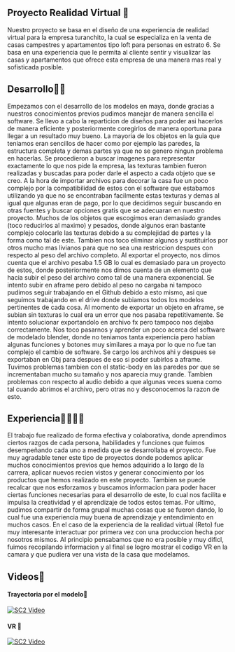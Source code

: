 ## **Proyecto Realidad Virtual** 🤙
 Nuestro proyecto se basa en el diseño de una experiencia de realidad virtual para la empresa turanchito, la cual se especializa en la venta de casas campestres y apartamentos tipo loft para personas en estrato 6. Se basa en una experiencia que le permita al cliente sentir y visualizar las casas y apartamentos que ofrece esta empresa de una manera mas real y sofisticada posible.


## **Desarrollo**👷🏽
Empezamos con el desarrollo de los modelos en maya, donde gracias a nuestros conocimientos previos pudimos manejar de manera sencilla el software. Se llevo a cabo la reparticion de diseños para poder asi hacerlos de manera eficiente y posteriormente coregirlos de manera oportuna para llegar a un resultado muy bueno. La mayoria de los objetos en la guia que teniamos eran sencillos de hacer como por ejemplo las paredes, la estructura completa y demas partes ya que no se genero ningun problema en hacerlas. Se procedieron a buscar imagenes para representar exactamente lo que nos pide la empresa, las texturas tambien fueron realizadas y buscadas para poder darle el aspecto a cada objeto que se creo. A la hora de importar archivos para decorar la casa fue un poco complejo por la compatibilidad de estos con el software que estabamos utilizando ya que no se encontraban facilmente estas texturas y demas al igual que algunas eran de pago, por lo que decidimos seguir buscando en otras fuentes y buscar opciones gratis que se adecuaran en nuestro proyecto. Muchos de los objetos que escogimos eran demasiado grandes (toco reducirlos al maximo) y pesados, donde algunos eran bastante complejo colocarle las texturas debido a su complejidad de partes y la forma como tal de este. Tambien nos toco eliminar algunos y sustituirlos por otros mucho mas livianos para que no sea una restriccion despues con respecto al peso del archivo completo. Al exportar el proyecto, nos dimos cuenta que el archivo pesaba 1.5 GB lo cual es demasiado para un proyecto de estos, donde posteriormente nos dimos cuenta de un elemento que hacia subir el peso del archivo como tal de una manera exponencial. Se intento subir en aframe pero debido al peso no cargaba ni tampoco pudimos seguir trabajando en el Github debido a esto mismo, asi que seguimos trabajando en el drive donde subiamos todos los modelos pertinentes de cada cosa. Al momento de exportar un objeto en aframe, se subian sin texturas lo cual era un error que nos pasaba repetitivamente. Se intento solucionar exportandolo en archivo fx pero tampoco nos dejaba correctamente. Nos toco pasarnos y aprender un poco acerca del software de modelado blender, donde no teniamos tanta experiencia pero habian algunas funciones y botones muy similares a maya por lo que no fue tan complejo el cambio de software. Se cargo los archivos ahi y despues se exportaban en Obj para despues de eso si poder subirlos a aframe. Tuvimos problemas tambien con el static-body en las paredes por que se incrementaban mucho su tamaño y nos aparecia muy grande. Tambien problemas con respecto al audio debido a que algunas veces suena como tal cuando abrimos el archivo, pero otras no y desconocemos la razon de esto.

## **Experiencia**🤟🏻🧍🏼 

El trabajo fue realizado de forma efectiva y colaborativa, donde aprendimos ciertos razgos de cada persona, habilidades y funciones que fuimos desempeñando cada uno a medida que se desarrollaba el proyecto. Fue muy agradable tener este tipo de proyectos donde podemos aplicar muchos conocimientos previos que hemos adquirido a lo largo de la carrera, aplicar nuevos recien vistos y generar conocimiento por los productos que hemos realizado en este proyecto. Tambien se puede recalcar que nos esforzamos y buscamos informacion para poder hacer ciertas funciones necesarias para el desarrollo de este, lo cual nos facilita e impulsa la creatividad y el aprendizaje de todos estos temas. Por ultimo, pudimos compartir de forma grupal muchas cosas que se fueron dando, lo cual fue una experiencia muy buena de aprendizaje y entendimiento en muchos casos. En el caso de la experiencia de la realidad virtual (Reto) fue muy interesante interactuar por primera vez con una produccion hecha por nosotros mismos. Al principio pensabamos que no era posible y muy dificl, fuimos recopilando informacion y al final se logro mostrar el codigo VR en la camara y que pudiera ver una vista de la casa que modelamos.

## **Videos**🎥

#### **Trayectoria por el modelo**🔭

[![SC2 Video](https://img.youtube.com/vi/aD8o0E7l2nI/0.jpg)](http://https://www.youtube.com/watch?v=aD8o0E7l2nI)

#### **VR** 📲 
[![SC2 Video](https://img.youtube.com/vi/-cQpTbRBOt0/0.jpg)](http://https://www.youtube.com/watch?v=-cQpTbRBOt0)

